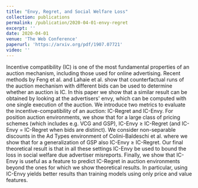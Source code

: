 ```yaml
---
title: "Envy, Regret, and Social Welfare Loss"
collection: publications
permalink: /publication/2020-04-01-envy-regret
excerpt: ''
date: 2020-04-01
venue: 'The Web Conference'
paperurl: 'https://arxiv.org/pdf/1907.07721'
video: ''
---
```


Incentive compatibility (IC) is one of the most fundamental properties of an auction mechanism, including those used for online advertising. Recent methods by Feng et al. and Lahaie et al. show that counterfactual runs of the auction mechanism with different bids can be used to determine whether an auction is IC. In this paper we show that a similar result can be obtained by looking at the advertisers' envy, which can be computed with one single execution of the auction. We introduce two metrics to evaluate the incentive-compatibility of an auction: IC-Regret and IC-Envy. For position auction environments, we show that for a large class of pricing schemes (which includes e.g. VCG and GSP), IC-Envy ≥ IC-Regret (and IC-Envy = IC-Regret when bids are distinct). We consider non-separable discounts in the Ad Types environment of Colini-Baldeschi et al. where we show that for a generalization of GSP also IC-Envy ≥ IC-Regret. Our final theoretical result is that in all these settings IC-Envy be used to bound the loss in social welfare due advertiser misreports.
Finally, we show that IC-Envy is useful as a feature to predict IC-Regret in auction environments beyond the ones for which we show theoretical results. In particular, using IC-Envy yields better results than training models using only price and value features.
